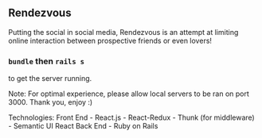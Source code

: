 ## Rendezvous

Putting the social in social media, Rendezvous is an attempt at limiting online interaction between prospective friends or even lovers!

### `bundle` then `rails s` 
to get the server running.

Note: For optimal experience, please allow local servers to be ran on port 3000. Thank you, enjoy :)

Technologies:
  Front End
	- React.js
	- React-Redux
	- Thunk (for middleware)
	- Semantic UI React
  Back End
  	- Ruby on Rails